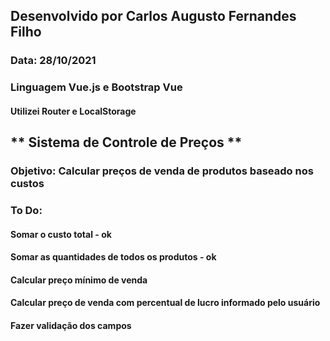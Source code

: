 ## Desenvolvido por Carlos Augusto Fernandes Filho
### Data: 28/10/2021

### Linguagem Vue.js e Bootstrap Vue
#### Utilizei Router e LocalStorage

## ** Sistema de Controle de Preços ** #

### Objetivo: Calcular preços de venda de produtos baseado nos custos

### To Do: 
#### Somar o custo total - ok
#### Somar as quantidades de todos os produtos - ok
#### Calcular preço mínimo de venda
#### Calcular preço de venda com percentual de lucro informado pelo usuário
#### Fazer validação dos campos

